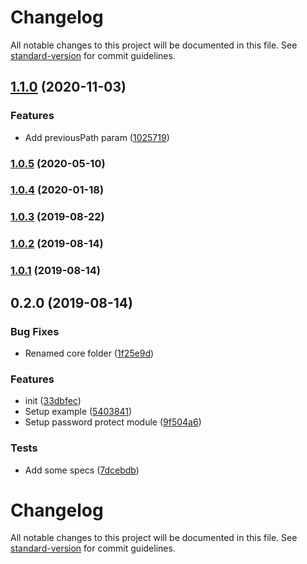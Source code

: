 # Changelog

All notable changes to this project will be documented in this file. See [standard-version](https://github.com/conventional-changelog/standard-version) for commit guidelines.

## [1.1.0](https://github.com/stephenkr/nuxt-password-protect/compare/v1.0.5...v1.1.0) (2020-11-03)


### Features

* Add previousPath param ([1025719](https://github.com/stephenkr/nuxt-password-protect/commit/102571910a5fbe59a5394febe8cb11520518d351))

### [1.0.5](https://github.com/stephenkr/nuxt-password-protect/compare/v1.0.4...v1.0.5) (2020-05-10)



### [1.0.4](https://github.com/stephenkr/nuxt-password-protect/compare/v1.0.3...v1.0.4) (2020-01-18)



### [1.0.3](https://github.com/stephenkr/nuxt-password-protect/compare/v1.0.2...v1.0.3) (2019-08-22)



### [1.0.2](https://github.com/stephenkr/nuxt-password-protect/compare/v1.0.1...v1.0.2) (2019-08-14)



### [1.0.1](https://github.com/stephenkr/nuxt-password-protect/compare/v0.2.0...v1.0.1) (2019-08-14)



## 0.2.0 (2019-08-14)


### Bug Fixes

* Renamed core folder ([1f25e9d](https://github.com/stephenkr/nuxt-password-protect/commit/1f25e9d))


### Features

* init ([33dbfec](https://github.com/stephenkr/nuxt-password-protect/commit/33dbfec))
* Setup example ([5403841](https://github.com/stephenkr/nuxt-password-protect/commit/5403841))
* Setup password protect module ([9f504a6](https://github.com/stephenkr/nuxt-password-protect/commit/9f504a6))


### Tests

* Add some specs ([7dcebdb](https://github.com/stephenkr/nuxt-password-protect/commit/7dcebdb))



# Changelog

All notable changes to this project will be documented in this file. See [standard-version](https://github.com/conventional-changelog/standard-version) for commit guidelines.

